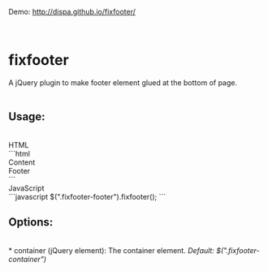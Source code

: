 Demo: http://dispa.github.io/fixfooter/

<br />
<h1>fixfooter</h1>
A jQuery plugin to make footer element glued at the bottom of page.
<br /><br />
<h2>Usage:</h2>
<br />
HTML<br />
```html
<body>
<div class="fixfooter-container">
	Content
	<footer class="fixfooter-footer">
		Footer
	</div>
</div>
</body>
```
<br />
JavaScript<br />
```javascript
$(".fixfooter-footer").fixfooter();
```
<br />

<h2>Options:</h2>
<br />
* container (jQuery element): The container element. <i>Default: $(".fixfooter-container")</i>
